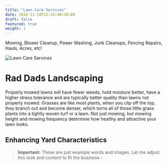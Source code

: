 ```yaml
---
title: "Lawn Care Services"
date: 2018-11-18T12:33:46+10:00
draft: false
featured: true
weight: 1
---
```


Mowing, Blower Cleanup, Power Washing, Junk Cleanups, Fencing Repairs, Hauls, Acres, etc!

![Lawn Care Services](/images/illustrations/yard.jpg)

# Rad Dads Landscaping
 Properly mowed lawns will have fewer weeds, hold moisture better, have a higher stress tolerance and are typically better quality than lawns not properly mowed. Grasses are like most plants, when you clip off the top, they branch out and become denser, which turns all of those little grass plants into a tightly woven turf or a lawn. Not just mowing, but mowing height and mowing frequency determine how healthy and attractive your lawn looks.

## Enhancing Yard Characteristics

> **Important:** These are just example words and images.  Let me adjust this look and content to fit the business -